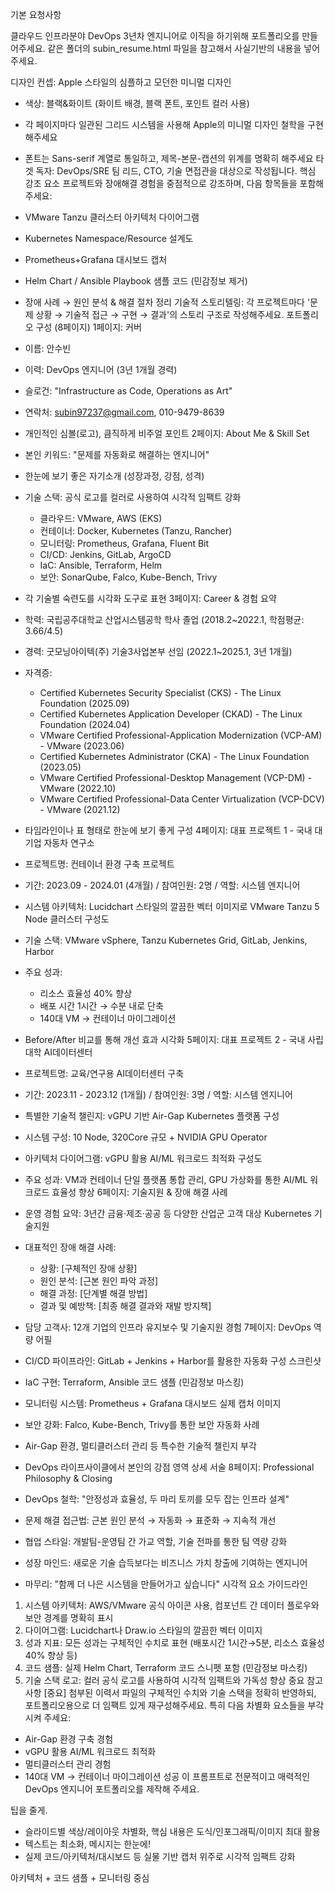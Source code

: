 기본 요청사항

클라우드 인프라분야 DevOps 3년차 엔지니어로 이직을 하기위해 포트폴리오를 만들어주세요.
같은 폴더의 subin_resume.html 파일을 참고해서 사실기반의 내용을 넣어주세요.

디자인 컨셉: Apple 스타일의 심플하고 모던한 미니멀 디자인
* 색상: 블랙&화이트 (화이트 배경, 블랙 폰트, 포인트 컬러 사용)
* 각 페이지마다 일관된 그리드 시스템을 사용해 Apple의 미니멀 디자인 철학을 구현해주세요
* 폰트는 Sans-serif 계열로 통일하고, 제목-본문-캡션의 위계를 명확히 해주세요
타겟 독자: DevOps/SRE 팀 리드, CTO, 기술 면접관을 대상으로 작성됩니다.
핵심 강조 요소
프로젝트와 장애해결 경험을 중점적으로 강조하며, 다음 항목들을 포함해주세요:
* VMware Tanzu 클러스터 아키텍처 다이어그램
* Kubernetes Namespace/Resource 설계도
* Prometheus+Grafana 대시보드 캡처
* Helm Chart / Ansible Playbook 샘플 코드 (민감정보 제거)
* 장애 사례 → 원인 분석 & 해결 절차 정리
기술적 스토리텔링: 각 프로젝트마다 '문제 상황 → 기술적 접근 → 구현 → 결과'의 스토리 구조로 작성해주세요.
포트폴리오 구성 (8페이지)
1페이지: 커버
* 이름: 안수빈
* 이력: DevOps 엔지니어 (3년 1개월 경력)
* 슬로건: "Infrastructure as Code, Operations as Art"
* 연락처: subin97237@gmail.com, 010-9479-8639
* 개인적인 심볼(로고), 큼직하게 비주얼 포인트
2페이지: About Me & Skill Set
* 본인 키워드: "문제를 자동화로 해결하는 엔지니어"
* 한눈에 보기 좋은 자기소개 (성장과정, 강점, 성격)
* 기술 스택: 공식 로고를 컬러로 사용하여 시각적 임팩트 강화
    * 클라우드: VMware, AWS (EKS)
    * 컨테이너: Docker, Kubernetes (Tanzu, Rancher)
    * 모니터링: Prometheus, Grafana, Fluent Bit
    * CI/CD: Jenkins, GitLab, ArgoCD
    * IaC: Ansible, Terraform, Helm
    * 보안: SonarQube, Falco, Kube-Bench, Trivy
* 각 기술별 숙련도를 시각화 도구로 표현
3페이지: Career & 경험 요약
* 학력: 국립공주대학교 산업시스템공학 학사 졸업 (2018.2~2022.1, 학점평균: 3.66/4.5)
* 경력: 굿모닝아이텍(주) 기술3사업본부 선임 (2022.1~2025.1, 3년 1개월)

* 자격증:
    * Certified Kubernetes Security Specialist (CKS) - The Linux Foundation (2025.09)
    * Certified Kubernetes Application Developer (CKAD) - The Linux Foundation (2024.04)
    * VMware Certified Professional-Application Modernization (VCP-AM) - VMware (2023.06)
    * Certified Kubernetes Administrator (CKA) - The Linux Foundation (2023.05)
    * VMware Certified Professional-Desktop Management (VCP-DM) - VMware (2022.10)
    * VMware Certified Professional-Data Center Virtualization (VCP-DCV) - VMware (2021.12)
* 타임라인이나 표 형태로 한눈에 보기 좋게 구성
4페이지: 대표 프로젝트 1 - 국내 대기업 자동차 연구소
* 프로젝트명: 컨테이너 환경 구축 프로젝트
* 기간: 2023.09 - 2024.01 (4개월) / 참여인원: 2명 / 역할: 시스템 엔지니어
* 시스템 아키텍처: Lucidchart 스타일의 깔끔한 벡터 이미지로 VMware Tanzu 5 Node 클러스터 구성도
* 기술 스택: VMware vSphere, Tanzu Kubernetes Grid, GitLab, Jenkins, Harbor
* 주요 성과:
    * 리소스 효율성 40% 향상
    * 배포 시간 1시간 → 수분 내로 단축
    * 140대 VM → 컨테이너 마이그레이션
* Before/After 비교를 통해 개선 효과 시각화
5페이지: 대표 프로젝트 2 - 국내 사립대학 AI데이터센터
* 프로젝트명: 교육/연구용 AI데이터센터 구축
* 기간: 2023.11 - 2023.12 (1개월) / 참여인원: 3명 / 역할: 시스템 엔지니어
* 특별한 기술적 챌린지: vGPU 기반 Air-Gap Kubernetes 플랫폼 구성
* 시스템 구성: 10 Node, 320Core 규모 + NVIDIA GPU Operator
* 아키텍처 다이어그램: vGPU 활용 AI/ML 워크로드 최적화 구성도
* 주요 성과: VM과 컨테이너 단일 플랫폼 통합 관리, GPU 가상화를 통한 AI/ML 워크로드 효율성 향상
6페이지: 기술지원 & 장애 해결 사례
* 운영 경험 요약: 3년간 금융·제조·공공 등 다양한 산업군 고객 대상 Kubernetes 기술지원
* 대표적인 장애 해결 사례:
    * 상황: [구체적인 장애 상황]
    * 원인 분석: [근본 원인 파악 과정]
    * 해결 과정: [단계별 해결 방법]
    * 결과 및 예방책: [최종 해결 결과와 재발 방지책]
* 담당 고객사: 12개 기업의 인프라 유지보수 및 기술지원 경험
7페이지: DevOps 역량 어필
* CI/CD 파이프라인: GitLab + Jenkins + Harbor를 활용한 자동화 구성 스크린샷
* IaC 구현: Terraform, Ansible 코드 샘플 (민감정보 마스킹)
* 모니터링 시스템: Prometheus + Grafana 대시보드 실제 캡처 이미지
* 보안 강화: Falco, Kube-Bench, Trivy를 통한 보안 자동화 사례
* Air-Gap 환경, 멀티클러스터 관리 등 특수한 기술적 챌린지 부각
* DevOps 라이프사이클에서 본인의 강점 영역 상세 서술
8페이지: Professional Philosophy & Closing
* DevOps 철학: "안정성과 효율성, 두 마리 토끼를 모두 잡는 인프라 설계"
* 문제 해결 접근법: 근본 원인 분석 → 자동화 → 표준화 → 지속적 개선
* 협업 스타일: 개발팀-운영팀 간 가교 역할, 기술 전파를 통한 팀 역량 강화
* 성장 마인드: 새로운 기술 습득보다는 비즈니스 가치 창출에 기여하는 엔지니어
* 마무리: "함께 더 나은 시스템을 만들어가고 싶습니다"
시각적 요소 가이드라인
1. 시스템 아키텍처: AWS/VMware 공식 아이콘 사용, 컴포넌트 간 데이터 플로우와 보안 경계를 명확히 표시
2. 다이어그램: Lucidchart나 Draw.io 스타일의 깔끔한 벡터 이미지
3. 성과 지표: 모든 성과는 구체적인 수치로 표현 (배포시간 1시간→5분, 리소스 효율성 40% 향상 등)
4. 코드 샘플: 실제 Helm Chart, Terraform 코드 스니펫 포함 (민감정보 마스킹)
5. 기술 스택 로고: 컬러 공식 로고를 사용하여 시각적 임팩트와 가독성 향상
중요 참고사항
[중요] 첨부된 이력서 파일의 구체적인 수치와 기술 스택을 정확히 반영하되, 포트폴리오용으로 더 임팩트 있게 재구성해주세요. 특히 다음 차별화 요소들을 부각시켜 주세요:
* Air-Gap 환경 구축 경험
* vGPU 활용 AI/ML 워크로드 최적화
* 멀티클러스터 관리 경험
* 140대 VM → 컨테이너 마이그레이션 성공
이 프롬프트로 전문적이고 매력적인 DevOps 엔지니어 포트폴리오를 제작해 주세요.


팁을 줄게.
* 슬라이드별 색상/레이아웃 차별화, 핵심 내용은 도식/인포그래픽/이미지 최대 활용
* 텍스트는 최소화, 메시지는 한눈에!
* 실제 코드/아키텍처/대시보드 등 실물 기반 캡처 위주로 시각적 임팩트 강화

아키텍처 + 코드 샘플 + 모니터링 중심
